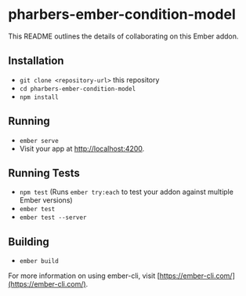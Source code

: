 # pharbers-ember-condition-model

This README outlines the details of collaborating on this Ember addon.

## Installation

* `git clone <repository-url>` this repository
* `cd pharbers-ember-condition-model`
* `npm install`

## Running

* `ember serve`
* Visit your app at [http://localhost:4200](http://localhost:4200).

## Running Tests

* `npm test` (Runs `ember try:each` to test your addon against multiple Ember versions)
* `ember test`
* `ember test --server`

## Building

* `ember build`

For more information on using ember-cli, visit [https://ember-cli.com/](https://ember-cli.com/).
